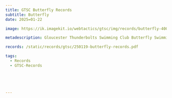 ```yaml
---
title: GTSC Butterfly Records
subtitle: Butterfly
date: 2025=01-22

image: https://ik.imagekit.io/webtactics/gtsc/img/records/butterfly-400x600.jpg

metadescription: Gloucester Thunderbolts Swimming Club Butterfly Swimming Records

records: /static/records/gtsc/250119-butterfly-records.pdf

tags:
  - Records
  - GTSC-Records





---
```





